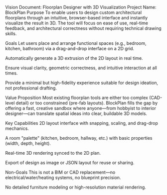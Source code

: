 Vision Document: Floorplan Designer with 3D Visualization
Project Name: BlockPlan
Purpose
To enable users to design custom architectural floorplans through an intuitive, browser-based interface and instantly visualize the result in 3D. The tool will focus on ease of use, real-time feedback, and architectural correctness without requiring technical drawing skills.

Goals
Let users place and arrange functional spaces (e.g., bedroom, kitchen, bathroom) via a drag-and-drop interface on a 2D grid.

Automatically generate a 3D extrusion of the 2D layout in real time.

Ensure visual clarity, geometric correctness, and intuitive interaction at all times.

Provide a minimal but high-fidelity experience suitable for design ideation, not professional drafting.

Value Proposition
Most existing floorplan tools are either too complex (CAD-level detail) or too constrained (pre-fab layouts). BlockPlan fills the gap by offering a fast, creative sandbox where anyone—from hobbyist to interior designer—can translate spatial ideas into clear, buildable 3D models.

Key Capabilities
2D layout interface with snapping, scaling, and drag-drop mechanics.

A room "palette" (kitchen, bedroom, hallway, etc.) with basic properties (width, depth, height).

Real-time 3D rendering synced to the 2D plan.

Export of design as image or JSON layout for reuse or sharing.

Non-Goals
This is not a BIM or CAD replacement—no electrical/water/heating systems, no blueprint precision.

No detailed furniture modeling or high-resolution material rendering.

